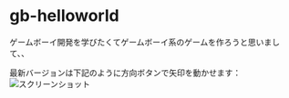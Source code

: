 # gb-helloworld

ゲームボーイ開発を学びたくてゲームボーイ系のゲームを作ろうと思いまして、、

最新バージョンは下記のように方向ボタンで矢印を動かせます：
![スクリーンショット](https://i.imgur.com/c899tey.gif)
